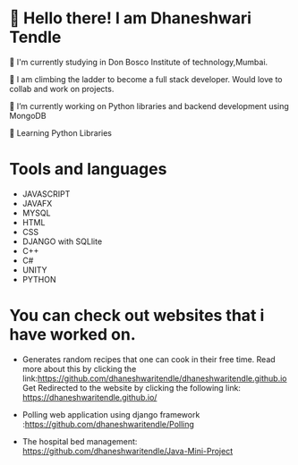 # 👋 Hello there! I am Dhaneshwari Tendle

🏫 I'm currently studying in Don Bosco Institute of technology,Mumbai.

:climbing: I am climbing the ladder to become a full stack developer.
Would love to collab and work on projects.


🔭 I’m currently working on Python libraries and backend development using MongoDB

:seedling: Learning Python Libraries

# Tools and languages
- JAVASCRIPT
- JAVAFX
- MYSQL
- HTML
- CSS
- DJANGO with SQLlite
- C++ 
- C#
- UNITY
- PYTHON

# You can check out websites that i have worked on.

- Generates random recipes that one can cook in their free time. Read more about this by clicking the link:https://github.com/dhaneshwaritendle/dhaneshwaritendle.github.io
Get Redirected to the website by clicking the following link: https://dhaneshwaritendle.github.io/

- Polling web application using django framework :https://github.com/dhaneshwaritendle/Polling

- The hospital bed management: https://github.com/dhaneshwaritendle/Java-Mini-Project






 

<!---
dhaneshwaritendle/dhaneshwaritendle is a ✨ special ✨ repository because its `README.md` (this file) appears on your GitHub profile.
You can click the Preview link to take a look at your changes.
--->
